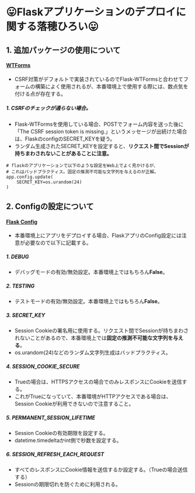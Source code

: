 # 😛Flaskアプリケーションのデプロイに関する落穂ひろい😛

## 1. 追加パッケージの使用について
#### [WTForms](https://wtforms.readthedocs.io/en/2.3.x/)
* CSRF対策がデフォルトで実装されているのでFlask-WTFormsと合わせてフォームの構築によく使用されるが、本番環境上で使用する際には、数点気を付ける点が存在する。
##### 1. CSRFのチェックが通らない場合。
  * Flask-WTFormsを使用している場合、POSTでフォーム内容を送った後に「The CSRF session token is missing.」というメッセージが出続けた場合は、FlaskのconfigのSECRET_KEYを疑う。
  * ランダム生成されたSECRET_KEYを設定すると、**リクエスト間でSessionが持ちまわされないことがあることに注意。**
```
# flaskのアプリケーションで以下のような設定をWeb上でよく見かけるが、
# これはバッドプラクティス。固定の推測不可能な文字列を与えるのが正解。
app.config.update(
    SECRET_KEY=os.urandom(24)
)
```

## 2. Configの設定について
#### [Flask Config](https://flask.palletsprojects.com/en/1.1.x/config/#configuration-basics)
* 本番環境上にアプリをデプロイする場合、FlaskアプリのConfig設定には注意が必要なので以下に記載する。
##### 1. DEBUG
 * デバッグモードの有効/無効設定。本番環境上ではもちろん**False**。
 
##### 2. TESTING
 * テストモードの有効/無効設定。本番環境上ではもちろん**False**。

##### 3. SECRET_KEY
 * Session Cookieの署名用に使用する。リクエスト間でSessionが持ちまわされないことがあるので、本番環境上では**固定の推測不可能な文字列を与える**。
 * os.urandom(24)などのランダム文字列生成はバッドプラクティス。

##### 4. SESSION_COOKIE_SECURE
 * Trueの場合は、HTTPSアクセスの場合でのみレスポンスにCookieを送信する。
 * これがTrueになっていて、本番環境がHTTPアクセスである場合は、Session Cookieが利用できないので注意すること。

##### 5. PERMANENT_SESSION_LIFETIME
 * Session Cookieの有効期限を設定する。
 * datetime.timedeltaかint側で秒数を設定する。
 
##### 6. SESSION_REFRESH_EACH_REQUEST
 * すべてのレスポンスにCookie情報を送信するか設定する。（Trueの場合送信する）
 * Sessionの期限切れを防ぐために利用される。
